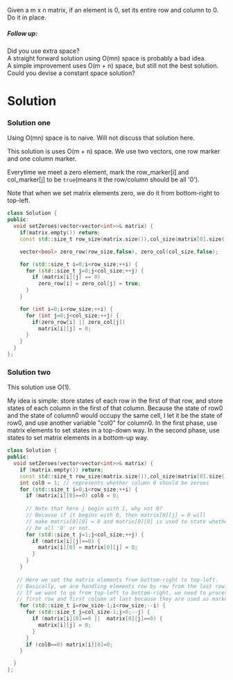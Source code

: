 Given a m x n matrix, if an element is 0, set its entire row and column to 0. Do it in place.
  
##### Follow up:
  
Did you use extra space?  
A straight forward solution using O(mn) space is probably a bad idea.  
A simple improvement uses O(m + n) space, but still not the best solution.  
Could you devise a constant space solution?    

  
# Solution  

### Solution one

Using O(mn) space is to naive. Will not discuss that solution here.
 
This solution is uses O(m + n) space. We use two vectors, one row marker and one column marker.

Everytime we meet a zero element, mark the row_marker[i] and col_marker[j] to be ```true```(means it the row/column should be all '0'). 

Note that when we set matrix elements zero, we do it from bottom-right to top-left.

```cpp  
class Solution {
public:
  void setZeroes(vector<vector<int>>& matrix) {
    if(matrix.empty()) return;
    const std::size_t row_size(matrix.size()),col_size(matrix[0].size());

    vector<bool> zero_row(row_size,false), zero_col(col_size,false);

    for (std::size_t i=0;i<row_size;++i) {
      for (std::size_t j=0;j<col_size;++j) {
        if (matrix[i][j] == 0)
          zero_row[i] = zero_col[j] = true;
      }
    }

    for (int i=0;i<row_size;++i) {
      for (int j=0;j<col_size;++j) {
        if(zero_row[i] || zero_col[j])
          matrix[i][j] = 0;
      }
    }
  }
};
```

### Solution two

This solution use O(1).
  
My idea is simple: store states of each row in the first of that row, and store states of each column in the first of that column. Because the state of row0 and the state of column0 would occupy the same cell, I let it be the state of row0, and use another variable "col0" for column0. In the first phase, use matrix elements to set states in a top-down way. In the second phase, use states to set matrix elements in a bottom-up way.
  
```cpp  
class Solution {
public:
  void setZeroes(vector<vector<int>>& matrix) {
    if (matrix.empty()) return;
    const std::size_t row_size(matrix.size()),col_size(matrix[0].size());
    int col0 = 1; // represents whether column 0 should be zeroes
    for (std::size_t i=0;i<row_size;++i) {
      if (matrix[i][0]==0) col0 = 0;
      
      // Note that here j begin with 1, why not 0?
      // Because if it begins with 0, then matrix[0][j] = 0 will
      // make matrix[0][0] = 0 and matrix[0][0] is used to state whether row 0 should
      // be all '0' or not.
      for (std::size_t j=1;j<col_size;++j) {
        if (matrix[i][j]==0) {
          matrix[i][0] = matrix[0][j] = 0;
        }
      }
    }
    
   // Here we set the matrix elements from bottom-right to top-left.
   // Basically, we are handling elements row by row from the last row.
   // If we want to go from top-left to bottom-right, we need to process
   // first row and first column at last because they are used as markers.
    for (std::size_t i=row_size-1;i<row_size;--i) {
      for (std::size_t j=col_size-1;j>0;--j) {
        if (matrix[i][0]==0 ||  matrix[0][j]==0) {
          matrix[i][j] = 0;
        }
      }
      if (col0==0) matrix[i][0]=0;
    }

  }
};
```
